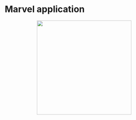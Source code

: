 # Marvel application



<p align="center">
  <img src="bin/assets/preview.gif" width=300></img>
</p>
